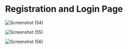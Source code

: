 # Registration and Login Page

<div>

  ![Screenshot (54)](https://github.com/Madhur-Jatiya/NucleusTeq/assets/70679523/4897c288-c0b5-43e2-b9fd-61554f09abfa)

  ![Screenshot (55)](https://github.com/Madhur-Jatiya/NucleusTeq/assets/70679523/18c83253-8fbd-4a4d-a7ef-c87e8b73cc97)

  ![Screenshot (56)](https://github.com/Madhur-Jatiya/NucleusTeq/assets/70679523/561c35f4-48f3-48ad-810d-a2207b510995)

  
</div>
